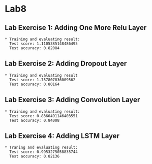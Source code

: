 # Lab8

## Lab Exercise 1: Adding One More Relu Layer  
    * Training and evaluating result:    
      Test score: 1.1105385148486495  
      Test accuracy: 0.82084  

## Lab Exercise 2: Adding Dropout Layer   
    * Training and evaluating result
      Test score: 1.757807836009562  
      Test accuracy: 0.80164 
    
## Lab Exercise 3: Adding Convolution Layer    
    * Training and evaluating result:
      Test score: 0.8360491146403551  
      Test accuracy: 0.84008

## Lab Exercise 4: Adding LSTM Layer
    * Traning and evaluating result:
      Test score: 0.9953275058835744  
      Test accuracy: 0.82136
